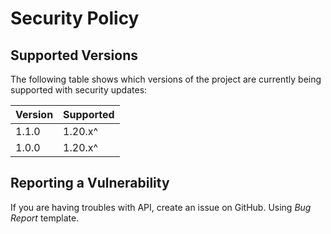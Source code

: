 # Security Policy

## Supported Versions

The following table shows which versions of the project are currently being supported with security updates:

| Version | Supported           |
| ------- | ------------------  |
| 1.1.0   | 1.20.x^             |
| 1.0.0   | 1.20.x^             |

## Reporting a Vulnerability

If you are having troubles with API, create an issue on GitHub. Using *Bug Report* template.
